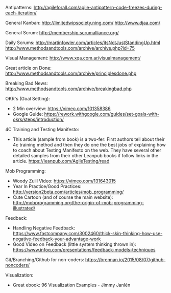 Antipatterns:
http://agileforall.com/agile-antipattern-code-freezes-during-each-iteration/

General Kanban:
http://limitedwipsociety.ning.com/
http://www.djaa.com/

General Scrum: 
http://membership.scrumalliance.org/

Daily Scrums:
http://martinfowler.com/articles/itsNotJustStandingUp.html
http://www.methodsandtools.com/archive/archive.php?id=75

Visual Management:
http://www.xqa.com.ar/visualmanagement/

Great article on Done:
http://www.methodsandtools.com/archive/principlesdone.php

Breaking Bad News:
http://www.methodsandtools.com/archive/breakingbad.php

OKR's (Goal Setting):
* 2 Min overview: https://vimeo.com/101358386
* Google Guide: https://rework.withgoogle.com/guides/set-goals-with-okrs/steps/introduction/

4C Training and Testing Manifesto:

* This article (sample from book) is a two-fer: First authors tell about their 4c training method and then they do one the best jobs of explaining how to coach about Testing Manifesto on the  web. They have several other detailed samples from their other Leanpub books if follow links in the article.
https://leanpub.com/AgileTesting/read

Mob Programming:
* Woody Zuill Video: https://vimeo.com/131643015
* Year In Practice/Good Practices: http://version2beta.com/articles/mob_programming/
* Cute Cartoon (and of course the main website): http://mobprogramming.org/the-origin-of-mob-programming-illustrated/

Feedback:
* Handling Negative Feedback: https://www.fastcompany.com/3002460/thick-skin-thinking-how-use-negative-feedback-your-advantage-work
* Good Video on Feedback (little system thinking thrown in): https://www.infoq.com/presentations/feedback-models-techniques

Git/Branching/Github for non-coders: https://brennan.io/2015/08/07/github-noncoders/

Visualization:
* Great ebook: 96 Visualization Examples - Jimmy Janlén 
